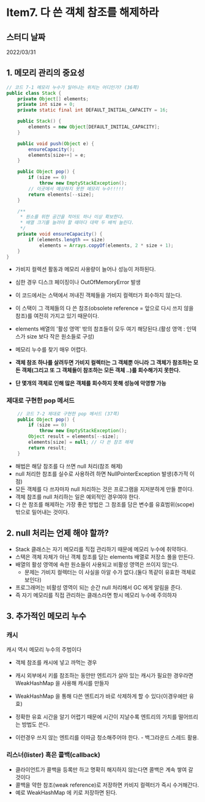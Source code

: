 # Item7. 다 쓴 객체 참조를 해제하라

## 스터디 날짜

2022/03/31

## 1. 메모리 관리의 중요성

```java
// 코드 7-1 메모리 누수가 일어나는 위치는 어디인가? (36쪽)
public class Stack {
    private Object[] elements;
    private int size = 0;
    private static final int DEFAULT_INITIAL_CAPACITY = 16;

    public Stack() {
        elements = new Object[DEFAULT_INITIAL_CAPACITY];
    }

    public void push(Object e) {
        ensureCapacity();
        elements[size++] = e;
    }

    public Object pop() {
        if (size == 0)
            throw new EmptyStackException();
        // 이곳에서 예상하지 못한 메모리 누수!!!!!
        return elements[--size]; 
    }

    /**
     * 원소를 위한 공간을 적어도 하나 이상 확보한다.
     * 배열 크기를 늘려야 할 때마다 대략 두 배씩 늘린다.
     */
    private void ensureCapacity() {
        if (elements.length == size)
            elements = Arrays.copyOf(elements, 2 * size + 1);
    }
}
```
- 가비지 컬렉션 활동과 메모리 사용량이 늘어나 성능이 저하된다.
- 심한 경우 디스크 페이징이나 OutOfMemoryError 발생
- 이 코드에서는 스택에서 꺼내진 객체들을 가비지 컬렉터가 회수하지 않는다.
- 이 스택이 그 객체들의 다 쓴 참조(obsolete reference = 앞으로 다시 쓰지 않을 참조)를 여전히 가지고 있기 때문이다.
- elements 배열의 '활성 영역' 밖의 참조들이 모두 여기 해당된다.(활성 영역 : 인덱스가 size 보다 작은 원소들로 구성)


- 메모리 누수를 찾기 매우 어렵다.
- **객체 참조 하나를 살려두면 가비지 컬렉터는 그 객체뿐 아니라 그 객체가 참조하는 모든 객체(그리고 또 그 객체들이 참조하는 모든 객체 ..)를 회수해가지 못한다.**
- **단 몇개의 객체로 인해 많은 객체를 회수하지 못해 성능에 악영향 가능**




### 제대로 구현한 pop 메서드
```java
    // 코드 7-2 제대로 구현한 pop 메서드 (37쪽)
    public Object pop() {
        if (size == 0)
            throw new EmptyStackException();
        Object result = elements[--size];
        elements[size] = null; // 다 쓴 참조 해제
        return result;
    }
```
- 해법은 해당 참조를 다 쓰면 null 처리(참조 해제)
- null 처리한 참조를 실수로 사용하려 하면 NullPointerException 발생(추가적 이점)
- 모든 객체를 다 쓰자마자 null 처리하는 것은 프로그램을 지저분하게 만들 뿐이다.
- 객체 참조를 null 처리하는 일은 예외적인 경우여야 한다.
- 다 쓴 참조를 해제하는 가장 좋은 방법은 그 참조를 담은 변수를 유효범위(scope) 밖으로 밀어내는 것이다.

## 2. null 처리는 언제 해야 할까?
- Stack 클래스는 자기 메모리를 직접 관리하기 때문에 메모리 누수에 취약하다.
- 스택은 객체 자체가 아닌 객체 참조를 담는 elements 배열로 저장소 풀을 만든다.
- 배열의 활성 영역에 속한 원소들이 사용되고 비활성 영역은 쓰이지 않는다.
  - 문제는 가비지 컬렉터는 이 사실을 아알 수가 없다.(둘다 똑같이 유효한 객체로 보인다)
- 프로그래머는 비활성 영역이 되는 순간 null 처리해서 GC 에게 알림을 준다.
- 즉 자기 메모리를 직접 관리하는 클래스라면 항시 메모리 누수에 주의하자

## 3. 추가적인 메모리 누수
### 캐시
캐시 역시 메모리 누수의 주범이다
- 객체 참조를 캐시에 넣고 까먹는 경우
- 캐시 외부에서 키를 참조하는 동안만 엔트리가 살아 있는 캐시가 필요한 경우라면 WeakHashMap 을 사용해 캐시를 만들자
- WeakHashMap 을 통해 다쓴 엔트리가 바로 삭제하게 할 수 있다(이경우에만 유효)


- 정확한 유효 시간을 알기 어렵기 때문에 시간이 지날수록 엔트리의 가치를 떨어뜨리는 방법도 쓴다.
- 이런경우 쓰지 않는 엔트리를 이따금 청소해주어야 한다. - 백그라운드 스레드 활용.

### 리스너(lister) 혹은 콜백(callback)
- 클라이언트가 콜백을 등록만 하고 명확히 해지하지 않는다면 콜백은 계속 쌓여 갈 것이다
- 콜백을 약한 참조(weak reference)로 저장하면 카비지 컬렉터가 즉시 수거해간다.
- 예로 WeakHashMap 에 키로 저장하면 된다.